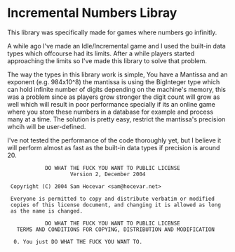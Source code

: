 # Incremental Numbers Libray
This library was specifically made for games where numbers go infinitly.

A while ago I've made an Idle/Incremental game and I used the built-in data types which offcourse had its limits. After a while players started approaching the limits so I've made this library to solve that problem.

The way the types in this library work is simple, You have a Mantissa and an exponent (e.g. 984x10^8) the mantissa is using the BigInteger type which can hold infinite number of digits depending on the machine's memory, this was a problem since as players grow stronger the digit count will grow as well which will result in poor performance specially if its an online game where you store these numbers in a database for example and process many at a time. The solution is pretty easy, restrict the mantissa's precision whcih will be user-defined.

I've not tested the performance of the code thoroughly yet, but I believe it will perform almost as fast as the built-in data types if precision is around 20.




```
            DO WHAT THE FUCK YOU WANT TO PUBLIC LICENSE
                    Version 2, December 2004

 Copyright (C) 2004 Sam Hocevar <sam@hocevar.net>

 Everyone is permitted to copy and distribute verbatim or modified
 copies of this license document, and changing it is allowed as long
 as the name is changed.

            DO WHAT THE FUCK YOU WANT TO PUBLIC LICENSE
   TERMS AND CONDITIONS FOR COPYING, DISTRIBUTION AND MODIFICATION

  0. You just DO WHAT THE FUCK YOU WANT TO.
```
